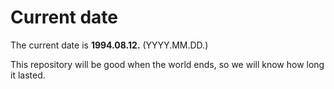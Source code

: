 # Current date

The current date is **1994.08.12.** (YYYY.MM.DD.)

This repository will be good when the world ends, so we will know how long it lasted.